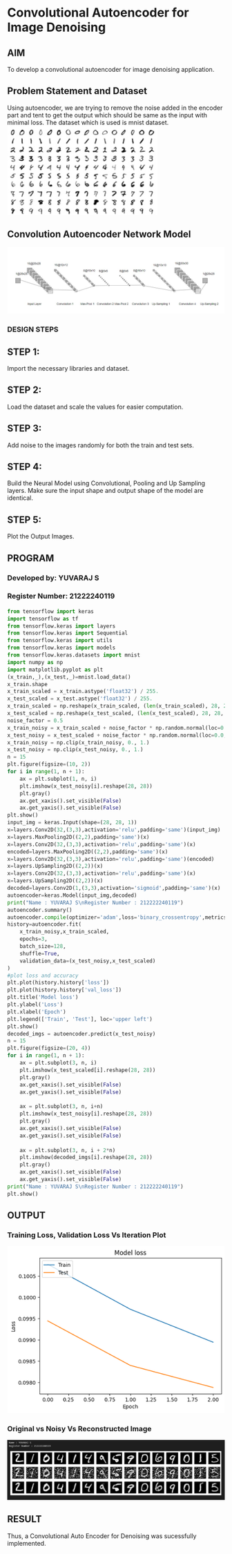 # Convolutional Autoencoder for Image Denoising

## AIM

To develop a convolutional autoencoder for image denoising application.

## Problem Statement and Dataset
Using autoencoder, we are trying to remove the noise added in the encoder part and tent to get the output which should be same as the input with minimal loss. The dataset which is used is mnist dataset.
![alt text](7.1.jpg)

## Convolution Autoencoder Network Model
![alt text](7.2.jpg)

### DESIGN STEPS
## STEP 1:
Import the necessary libraries and dataset.

## STEP 2:
Load the dataset and scale the values for easier computation.

## STEP 3:
Add noise to the images randomly for both the train and test sets.

## STEP 4:
Build the Neural Model using Convolutional, Pooling and Up Sampling layers. Make sure the input shape and output shape of the model are identical.

## STEP 5:
Plot the Output Images.

## PROGRAM
### Developed by: YUVARAJ S
### Register Number: 21222240119
```py
from tensorflow import keras
import tensorflow as tf 
from tensorflow.keras import layers
from tensorflow.keras import Sequential
from tensorflow.keras import utils
from tensorflow.keras import models
from tensorflow.keras.datasets import mnist
import numpy as np
import matplotlib.pyplot as plt
(x_train,_),(x_test,_)=mnist.load_data()
x_train.shape
x_train_scaled = x_train.astype('float32') / 255.
x_test_scaled = x_test.astype('float32') / 255.
x_train_scaled = np.reshape(x_train_scaled, (len(x_train_scaled), 28, 28, 1))
x_test_scaled = np.reshape(x_test_scaled, (len(x_test_scaled), 28, 28, 1))
noise_factor = 0.5
x_train_noisy = x_train_scaled + noise_factor * np.random.normal(loc=0.0, scale=1.0, size=x_train_scaled.shape)
x_test_noisy = x_test_scaled + noise_factor * np.random.normal(loc=0.0, scale=1.0, size=x_test_scaled.shape)
x_train_noisy = np.clip(x_train_noisy, 0., 1.)
x_test_noisy = np.clip(x_test_noisy, 0., 1.)
n = 15
plt.figure(figsize=(10, 2))
for i in range(1, n + 1):
    ax = plt.subplot(1, n, i)
    plt.imshow(x_test_noisy[i].reshape(28, 28))
    plt.gray()
    ax.get_xaxis().set_visible(False)
    ax.get_yaxis().set_visible(False)
plt.show()
input_img = keras.Input(shape=(28, 28, 1))
x=layers.Conv2D(32,(3,3),activation='relu',padding='same')(input_img)
x=layers.MaxPooling2D((2,2),padding='same')(x)
x=layers.Conv2D(32,(3,3),activation='relu',padding='same')(x)
encoded=layers.MaxPooling2D((2,2),padding='same')(x)
x=layers.Conv2D(32,(3,3),activation='relu',padding='same')(encoded)
x=layers.UpSampling2D((2,2))(x)
x=layers.Conv2D(32,(3,3),activation='relu',padding='same')(x)
x=layers.UpSampling2D((2,2))(x)
decoded=layers.Conv2D(1,(3,3),activation='sigmoid',padding='same')(x)
autoencoder=keras.Model(input_img,decoded)
print("Name : YUVARAJ S\nRegister Number : 212222240119")
autoencoder.summary()
autoencoder.compile(optimizer='adam',loss='binary_crossentropy',metrics=['accuracy'])
history=autoencoder.fit(
    x_train_noisy,x_train_scaled,
    epochs=3,
    batch_size=128,
    shuffle=True,
    validation_data=(x_test_noisy,x_test_scaled)
)
#plot loss and accuracy
plt.plot(history.history['loss'])
plt.plot(history.history['val_loss'])
plt.title('Model loss')
plt.ylabel('Loss')
plt.xlabel('Epoch')
plt.legend(['Train', 'Test'], loc='upper left')
plt.show()
decoded_imgs = autoencoder.predict(x_test_noisy)
n = 15
plt.figure(figsize=(20, 4))
for i in range(1, n + 1):
    ax = plt.subplot(3, n, i)
    plt.imshow(x_test_scaled[i].reshape(28, 28))
    plt.gray()
    ax.get_xaxis().set_visible(False)
    ax.get_yaxis().set_visible(False)

    ax = plt.subplot(3, n, i+n)
    plt.imshow(x_test_noisy[i].reshape(28, 28))
    plt.gray()
    ax.get_xaxis().set_visible(False)
    ax.get_yaxis().set_visible(False)    

    ax = plt.subplot(3, n, i + 2*n)
    plt.imshow(decoded_imgs[i].reshape(28, 28))
    plt.gray()
    ax.get_xaxis().set_visible(False)
    ax.get_yaxis().set_visible(False)
print("Name : YUVARAJ S\nRegister Number : 212222240119")
plt.show()
```

## OUTPUT

### Training Loss, Validation Loss Vs Iteration Plot
![alt text](image.png)


### Original vs Noisy Vs Reconstructed Image
![alt text](image-1.png)


## RESULT
Thus, a Convolutional Auto Encoder for Denoising was sucessfully implemented.
